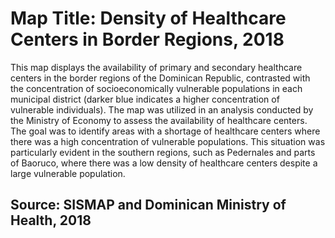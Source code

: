 # Map Title: Density of Healthcare Centers in Border Regions, 2018

This map displays the availability of primary and secondary healthcare centers in the border regions of the Dominican Republic, contrasted with the concentration of socioeconomically vulnerable populations in each municipal district (darker blue indicates a higher concentration of vulnerable individuals).
The map was utilized in an analysis conducted by the Ministry of Economy to assess the availability of healthcare centers. The goal was to identify areas with a shortage of healthcare centers where there was a high concentration of vulnerable populations. This situation was particularly evident in the southern regions, such as Pedernales and parts of Baoruco, where there was a low density of healthcare centers despite a large vulnerable population.

## Source: SISMAP and Dominican Ministry of Health, 2018
